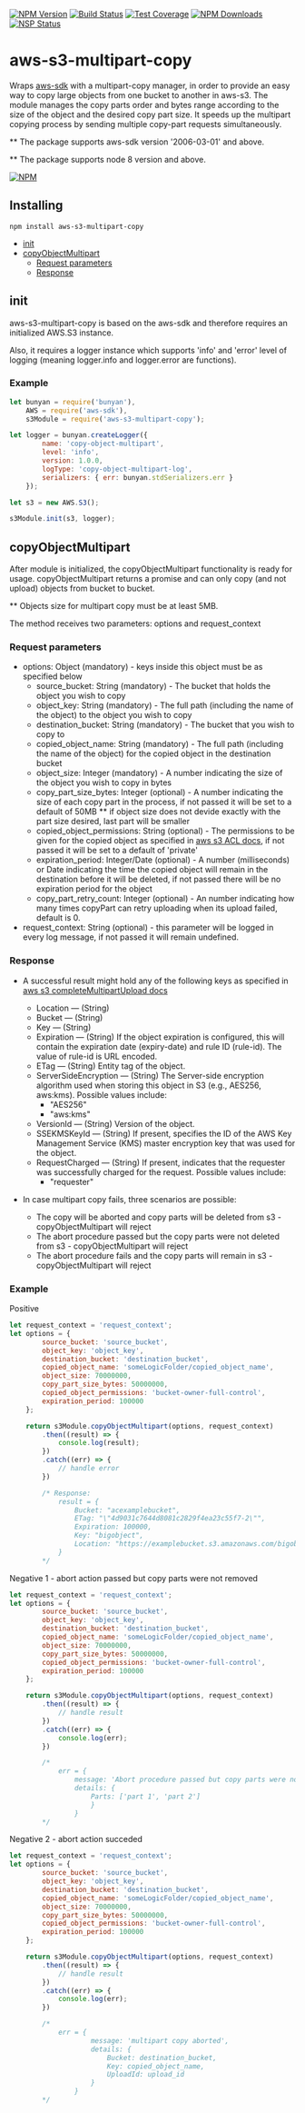 [![NPM Version][npm-image]][npm-url]
[![Build Status][travis-image]][travis-url]
[![Test Coverage][coveralls-image]][coveralls-url]
[![NPM Downloads][downloads-image]][downloads-url]
[![NSP Status](https://nodesecurity.io/orgs/zooz/projects/5da31d63-65ef-4580-9989-b412767fa9cb/badge)](https://nodesecurity.io/orgs/zooz/projects/5da31d63-65ef-4580-9989-b412767fa9cb)

# aws-s3-multipart-copy

Wraps [aws-sdk](https://www.npmjs.com/package/aws-sdk) with a multipart-copy manager, in order to provide an easy way to copy large objects from one bucket to another in aws-s3.
The module manages the copy parts order and bytes range according to the size of the object and the desired copy part size. It speeds up the multipart copying process by sending multiple copy-part requests simultaneously.

** The package supports aws-sdk version '2006-03-01' and above.

** The package supports node 8 version and above.

[![NPM](https://nodei.co/npm/aws-s3-multipart-copy.png)](https://nodei.co/npm/aws-s3-multipart-copy/)

## Installing

```
npm install aws-s3-multipart-copy
```

<!-- START doctoc generated TOC please keep comment here to allow auto update -->
<!-- DON'T EDIT THIS SECTION, INSTEAD RE-RUN doctoc TO UPDATE -->
<!--**Table of Contents**  *generated with [DocToc](https://github.com/thlorenz/doctoc)*-->

- [init](#init)
- [copyObjectMultipart](#copyobjectmultipart)
    - [Request parameters](#request-parameters)
    - [Response](#response)

<!-- END doctoc generated TOC please keep comment here to allow auto update -->

## init

aws-s3-multipart-copy is based on the aws-sdk and therefore requires an initialized AWS.S3 instance.

Also, it requires a logger instance which supports 'info' and 'error' level of logging (meaning logger.info and logger.error are functions).

### Example
```js
let bunyan = require('bunyan'),
    AWS = require('aws-sdk'),
    s3Module = require('aws-s3-multipart-copy');

let logger = bunyan.createLogger({
        name: 'copy-object-multipart',
        level: 'info',
        version: 1.0.0,
        logType: 'copy-object-multipart-log',
        serializers: { err: bunyan.stdSerializers.err }
    });

let s3 = new AWS.S3();

s3Module.init(s3, logger);
```

## copyObjectMultipart

After module is initialized, the copyObjectMultipart functionality is ready for usage.
copyObjectMultipart returns a promise and can only copy (and not upload) objects from bucket to bucket.

** Objects size for multipart copy must be at least 5MB. 

The method receives two parameters: options and request_context

### Request parameters
- options: Object (mandatory) - keys inside this object must be as specified below
    - source_bucket: String (mandatory) - The bucket that holds the object you wish to copy
    - object_key: String (mandatory) - The full path (including the name of the object) to the object you wish to copy
    - destination_bucket: String (mandatory) - The bucket that you wish to copy to
    - copied_object_name: String (mandatory) - The full path (including the name of the object) for the copied object in the destination bucket
    - object_size: Integer (mandatory) - A number indicating the size of the object you wish to copy in bytes
    - copy_part_size_bytes: Integer (optional) - A number indicating the size of each copy part in the process, if not passed it will be set to a default of 50MB
        ** if object size does not devide exactly with the part size desired, last part will be smaller
    - copied_object_permissions: String (optional) - The permissions to be given for the copied object as specified in [aws s3 ACL docs](https://docs.aws.amazon.com/AmazonS3/latest/dev/acl-overview.html#permissions), if not passed it will be set to a default of 'private'
    - expiration_period: Integer/Date (optional) - A number (milliseconds) or Date indicating the time the copied object will remain in the destination before it will be deleted, if not passed there will be no expiration period for the object
    - copy_part_retry_count: Integer (optional) - An number indicating how many times copyPart can retry uploading when its upload failed, default is 0.
- request_context: String (optional) - this parameter will be logged in every log message, if not passed it will remain undefined.

### Response
- A successful result might hold any of the following keys as specified in [aws s3 completeMultipartUpload docs](https://docs.aws.amazon.com/AWSJavaScriptSDK/latest/AWS/S3.html#completeMultipartUpload-property)

    - Location — (String)
    - Bucket — (String)
    - Key — (String)
    - Expiration — (String) If the object expiration is configured, this will contain the expiration date (expiry-date) and rule ID (rule-id). The value of rule-id is URL encoded.
    - ETag — (String) Entity tag of the object.
    - ServerSideEncryption — (String) The Server-side encryption algorithm used when storing this object in S3 (e.g., AES256, aws:kms). Possible values include:
        - "AES256"
        - "aws:kms"
    - VersionId — (String) Version of the object.
    - SSEKMSKeyId — (String) If present, specifies the ID of the AWS Key Management Service (KMS) master encryption key that was used for the object.
    - RequestCharged — (String) If present, indicates that the requester was successfully charged for the request. Possible values include:
        - "requester"

- In case multipart copy fails, three scenarios are possible:
    - The copy will be aborted and copy parts will be deleted from s3 - copyObjectMultipart will reject
    - The abort procedure passed but the copy parts were not deleted from s3 - copyObjectMultipart will reject
    - The abort procedure fails and the copy parts will remain in s3 - copyObjectMultipart will reject

### Example

Positive
```js
let request_context = 'request_context';
let options = {
        source_bucket: 'source_bucket',
        object_key: 'object_key',
        destination_bucket: 'destination_bucket',
        copied_object_name: 'someLogicFolder/copied_object_name',
        object_size: 70000000,
        copy_part_size_bytes: 50000000,
        copied_object_permissions: 'bucket-owner-full-control',
        expiration_period: 100000
    };

    return s3Module.copyObjectMultipart(options, request_context)
        .then((result) => {
            console.log(result);    
        })
        .catch((err) => {
            // handle error
        })

        /* Response:
            result = {
                Bucket: "acexamplebucket", 
                ETag: "\"4d9031c7644d8081c2829f4ea23c55f7-2\"", 
                Expiration: 100000,
                Key: "bigobject", 
                Location: "https://examplebucket.s3.amazonaws.com/bigobject"
            }
        */
```

Negative 1 - abort action passed but copy parts were not removed
```js
let request_context = 'request_context';
let options = {
        source_bucket: 'source_bucket',
        object_key: 'object_key',
        destination_bucket: 'destination_bucket',
        copied_object_name: 'someLogicFolder/copied_object_name',
        object_size: 70000000,
        copy_part_size_bytes: 50000000,
        copied_object_permissions: 'bucket-owner-full-control',
        expiration_period: 100000
    };

    return s3Module.copyObjectMultipart(options, request_context)
        .then((result) => {
            // handle result 
        })
        .catch((err) => {
            console.log(err);
        })

        /*
            err = {
                message: 'Abort procedure passed but copy parts were not removed'
                details: {
                    Parts: ['part 1', 'part 2']
                    }
                }
        */
```
Negative 2 - abort action succeded
```js
let request_context = 'request_context';
let options = {
        source_bucket: 'source_bucket',
        object_key: 'object_key',
        destination_bucket: 'destination_bucket',
        copied_object_name: 'someLogicFolder/copied_object_name',
        object_size: 70000000,
        copy_part_size_bytes: 50000000,
        copied_object_permissions: 'bucket-owner-full-control',
        expiration_period: 100000
    };

    return s3Module.copyObjectMultipart(options, request_context)
        .then((result) => {
            // handle result 
        })
        .catch((err) => {
            console.log(err);
        })

        /*
            err = {
                    message: 'multipart copy aborted',
                    details: {
                        Bucket: destination_bucket,
                        Key: copied_object_name,
                        UploadId: upload_id
                    }
                }
        */
```

[npm-image]: https://img.shields.io/npm/v/aws-s3-multipart-copy.svg?style=flat
[npm-url]: https://npmjs.org/package/aws-s3-multipart-copy
[travis-image]: https://api.travis-ci.org/Zooz/aws-s3-multipart-copy.svg?branch=master
[travis-url]: https://travis-ci.org/Zooz/aws-s3-multipart-copy
[coveralls-image]: https://coveralls.io/repos/github/Zooz/aws-s3-multipart-copy/badge.svg?branch=master
[coveralls-url]: https://coveralls.io/repos/github/Zooz/aws-s3-multipart-copy/badge.svg?branch=master
[downloads-image]: http://img.shields.io/npm/dm/aws-s3-multipart-copy.svg?style=flat
[downloads-url]: https://npmjs.org/package/aws-s3-multipart-copy
[npm-stats]: https://nodei.co/npm/aws-s3-multipart-copy/